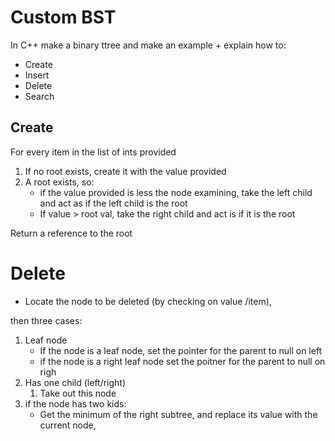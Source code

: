 # Custom BST

In C++ make a binary ttree and make an example  + explain how to:

* Create
* Insert
* Delete 
* Search

## Create

For every item in the list of ints provided

1. If no root exists, create it with the value provided
2. A root exists, so:
   * if the value provided is less the node examining, take the left child and act as if the left child is the root
   * If value > root val, take the right child and act is if it is the root

Return a reference to the root

# Delete

* Locate the node to be deleted (by checking on value /item), 

then three cases:

1. Leaf node
   * If the node is a leaf node, set the pointer for the parent to null on left
   * if the node is a right leaf node set the poitner for the parent to null on righ
2. Has one child (left/right)
   1. Take out this node
3. if the node has two kids:
   * Get the minimum of the right subtree, and replace its value with the current node, 